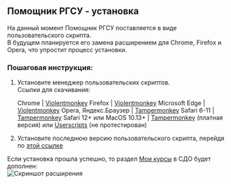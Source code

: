 ## Помощник РГСУ - установка

На данный момент Помощник РГСУ поставляется в виде пользовательского скрипта.\
В будущем планируется его замена расширением для Chrome, Firefox и Opera, что упростит процесс установки.

### Пошаговая инструкция:

1. Установите менеджер пользовательских скриптов. \
   Ссылки для скачивания:

   Chrome | [Violentmonkey](https://chrome.google.com/webstore/detail/violent-monkey/jinjaccalgkegednnccohejagnlnfdag)
   Firefox | [Violentmonkey](https://addons.mozilla.org/ru/firefox/addon/violentmonkey/)
   Microsoft Edge | [Violentmonkey](https://microsoftedge.microsoft.com/addons/detail/eeagobfjdenkkddmbclomhiblgggliao)
   Opera, Яндекс.Браузер | [Tampermonkey](https://addons.opera.com/ru/extensions/details/tampermonkey-beta/)
   Safari 6-11 | [Tampermonkey](https://safari.tampermonkey.net/tampermonkey.safariextz)
   Safari 12+ или MacOS 10.13+ | [Tampermonkey](https://apps.apple.com/app/apple-store/id1482490089) (платная версия) или [Userscripts](https://apps.apple.com/app/userscripts/id1463298887) (не протестирован)

2. Установите последнюю версию пользовательского скрипта, перейдя по [этой ссылке](https://github.com/pogrommirovanie/rssu-helper/raw/master/dist/rssu-helper.user.js)

Если установка прошла успешно, то раздел [Мои курсы](https://sdo.rgsu.net/subject/list) в СДО будет дополнен:\
![Скриншот расширения](/rssu-helper/assets/images/helper-demo-mid.png)
